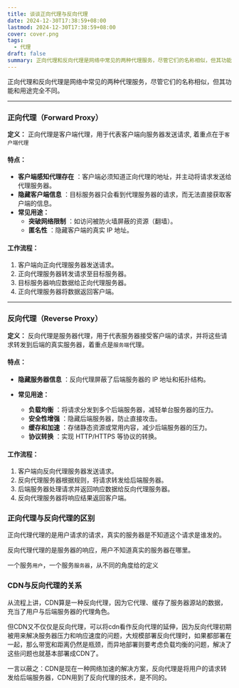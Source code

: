 ```yaml
---
title: 谈谈正向代理与反向代理
date: 2024-12-30T17:38:59+08:00
lastmod: 2024-12-30T17:38:59+08:00
cover: cover.png
tags:
  - 代理
draft: false
summary: 正向代理和反向代理是网络中常见的两种代理服务，尽管它们的名称相似，但其功能和用途完全不同，本文介绍下两者的定义以及区别
---
```


正向代理和反向代理是网络中常见的两种代理服务，尽管它们的名称相似，但其功能和用途完全不同。

---

### 正向代理（Forward Proxy）

**定义：**
正向代理是客户端代理，用于代表客户端向服务器发送请求, 着重点在于`客户端代理`

#### 特点：

* **客户端感知代理存在** ：客户端必须知道正向代理的地址，并主动将请求发送给代理服务器。
* **隐藏客户端信息** ：目标服务器只会看到代理服务器的请求，而无法直接获取客户端的信息。
* **常见用途：**
  * **突破网络限制** ：如访问被防火墙屏蔽的资源（翻墙）。
  * **匿名性** ：隐藏客户端的真实 IP 地址。

#### 工作流程：

1. 客户端向正向代理服务器发送请求。
2. 正向代理服务器转发请求至目标服务器。
3. 目标服务器响应数据给正向代理服务器。
4. 正向代理服务器将数据返回客户端。

---

### 反向代理（Reverse Proxy）

**定义：**
反向代理是服务器代理，用于代表服务器接受客户端的请求，并将这些请求转发到后端的真实服务器，着重点是`服务端`代理。

#### 特点：

* **隐藏服务器信息** ：反向代理屏蔽了后端服务器的 IP 地址和拓扑结构。

* **常见用途：**
  * **负载均衡** ：将请求分发到多个后端服务器，减轻单台服务器的压力。
  * **安全性增强** ：隐藏后端服务器，防止直接攻击。
  * **缓存和加速** ：存储静态资源或常用内容，减少后端服务器的压力。
  * **协议转换** ：实现 HTTP/HTTPS 等协议的转换。

#### **工作流程：**

1. 客户端向反向代理服务器发送请求。
2. 反向代理服务器根据规则，将请求转发给后端服务器。
3. 后端服务器处理请求并返回响应数据给反向代理服务器。
4. 反向代理服务器将响应结果返回客户端。

### 正向代理与反向代理的区别
正向代理代理的是用户请求的请求，真实的服务器是不知道这个请求是谁发的。

反向代理代理的是服务器的响应，用户不知道真实的服务器在哪里。

一个服务`用户`，一个服务`服务器`，从不同的角度给的定义

### CDN与反向代理的关系

从流程上讲，CDN算是一种反向代理，因为它代理、缓存了服务器源站的数据，充当了用户与后端服务器的代理角色。

但CDN又不仅仅是反向代理，可以将cdn看作反向代理的延伸，因为反向代理初期被用来解决服务器压力和响应速度的问题，大规模部署反向代理时，如果都部署在一起，那么带宽和距离仍然是瓶颈，而异地部署则要考虑负载均衡的问题，解决了这些问题也就基本部署成CDN了。

一言以蔽之：CDN是现在一种网络加速的解决方案，反向代理是将用户的请求转发给后端服务器，CDN用到了反向代理的技术，是不同的。